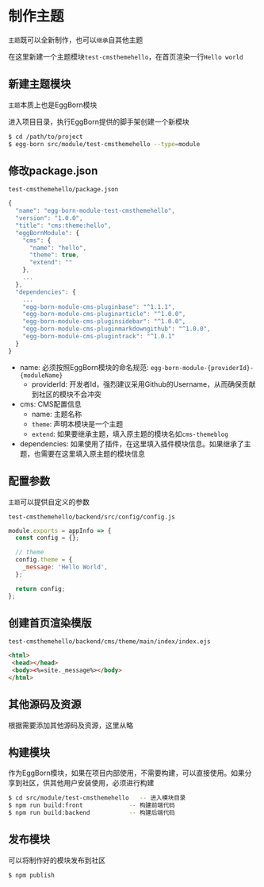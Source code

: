 # 制作主题

`主题`既可以全新制作，也可以`继承`自其他主题

在这里新建一个主题模块`test-cmsthemehello`，在首页渲染一行`Hello world`

## 新建主题模块

`主题`本质上也是EggBorn模块

进入项目目录，执行EggBorn提供的脚手架创建一个新模块

``` bash
$ cd /path/to/project
$ egg-born src/module/test-cmsthemehello --type=module
```

## 修改package.json

`test-cmsthemehello/package.json`

``` javascript
{
  "name": "egg-born-module-test-cmsthemehello",
  "version": "1.0.0",
  "title": "cms:theme:hello",
  "eggBornModule": {
    "cms": {
      "name": "hello",
      "theme": true,
      "extend": ""
    },
    ...
  },
  "dependencies": {
    ...
    "egg-born-module-cms-pluginbase": "^1.1.1",
    "egg-born-module-cms-pluginarticle": "^1.0.0",
    "egg-born-module-cms-pluginsidebar": "^1.0.0",
    "egg-born-module-cms-pluginmarkdowngithub": "^1.0.0",
    "egg-born-module-cms-plugintrack": "^1.0.1"
  }
}
```

- name: 必须按照EggBorn模块的命名规范: `egg-born-module-{providerId}-{moduleName}`
  - providerId: 开发者Id，强烈建议采用Github的Username，从而确保贡献到社区的模块不会冲突
- cms: CMS配置信息
  - name: 主题名称
  - `theme`: 声明本模块是一个主题
  - `extend`: 如果要继承主题，填入原主题的模块名如`cms-themeblog`
- dependencies: 如果使用了插件，在这里填入插件模块信息。如果继承了主题，也需要在这里填入原主题的模块信息

## 配置参数

`主题`可以提供自定义的参数

`test-cmsthemehello/backend/src/config/config.js`

``` javascript
module.exports = appInfo => {
  const config = {};

  // theme
  config.theme = {
    _message: 'Hello World',
  };

  return config;
};
```

## 创建首页渲染模版

`test-cmsthemehello/backend/cms/theme/main/index/index.ejs`

``` html
<html>
 <head></head>
 <body><%=site._message%></body>
</html>
```

## 其他源码及资源

根据需要添加其他源码及资源，这里从略

## 构建模块

作为EggBorn模块，如果在项目内部使用，不需要构建，可以直接使用。如果分享到社区，供其他用户安装使用，必须进行构建

``` bash
$ cd src/module/test-cmsthemehello   -- 进入模块目录
$ npm run build:front             -- 构建前端代码
$ npm run build:backend           -- 构建后端代码
```

## 发布模块

可以将制作好的模块发布到社区

``` bash
$ npm publish
```

